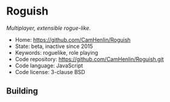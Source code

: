 # Roguish

_Multiplayer, extensible rogue-like._

- Home: https://github.com/CamHenlin/Roguish
- State: beta, inactive since 2015
- Keywords: roguelike, role playing
- Code repository: https://github.com/CamHenlin/Roguish.git
- Code language: JavaScript
- Code license: 3-clause BSD

## Building

